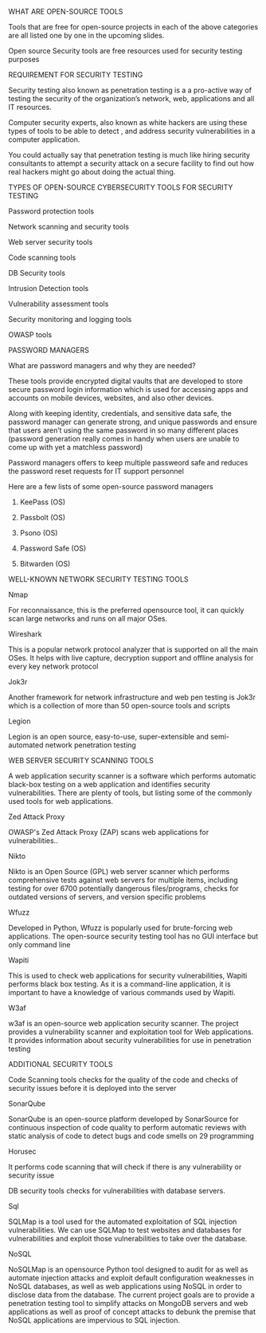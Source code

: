 WHAT ARE OPEN-SOURCE TOOLS



Tools that are free for open-source projects in each
of the above categories are all listed one by one in
the upcoming slides.

Open source Security tools are free resources used
for security testing purposes






REQUIREMENT FOR SECURITY TESTING

Security testing also known as penetration testing is
a a pro-active way of testing the security of the
organization’s network, web, applications and all IT
resources.

Computer security experts, also known as white
hackers are using these types of tools to be able to
detect , and address security vulnerabilities in a
computer application.

You could actually say that penetration testing is
much like hiring security consultants to attempt a
security attack on a secure facility to find out how
real hackers might go about doing the actual thing.





TYPES OF OPEN-SOURCE CYBERSECURITY TOOLS FOR SECURITY
TESTING

Password protection tools

Network scanning and security tools

Web server security tools

Code scanning tools

DB Security tools

Intrusion Detection tools

Vulnerability assessment tools

Security monitoring and logging tools

OWASP tools





PASSWORD MANAGERS



What are password managers and why they are
needed?



These tools provide encrypted digital vaults that are
developed to store secure password login information
which is used for accessing apps and accounts on mobile
devices, websites, and also other devices.

Along with keeping identity, credentials, and sensitive
data safe, the password manager can generate strong,
and unique passwords and ensure that users aren’t using
the same password in so many different places (password
generation really comes in handy when users are unable
to come up with yet a matchless password)

Password managers offers to keep multiple passweord
safe and reduces the password reset requests for IT
support personnel





Here are a few lists of some open-source password
managers

1. KeePass (OS)

2. Passbolt (OS)

3. Psono (OS)

4. Password Safe (OS)

5. Bitwarden (OS)





WELL-KNOWN NETWORK SECURITY TESTING TOOLS


Nmap

For reconnaissance, this is the preferred opensource tool, it can quickly scan large networks and runs on all
major OSes.

Wireshark

This is a popular network protocol analyzer that is supported on all the main OSes. It helps with live
capture, decryption support and offline analysis for every key network protocol

Jok3r

Another framework for network infrastructure and web pen testing is Jok3r which is a collection of more
than 50 open-source tools and scripts

Legion

Legion is an open source, easy-to-use, super-extensible and semi-automated network penetration testing




WEB SERVER SECURITY SCANNING TOOLS



A web application security scanner is a software which performs automatic black-box testing on a web application and identifies
security vulnerabilities. There are plenty of tools, but listing some of the commonly used tools for web applications.

Zed Attack Proxy

OWASP's Zed Attack Proxy (ZAP) scans web applications for vulnerabilities..

Nikto

Nikto is an Open Source (GPL) web server scanner which performs comprehensive tests against web servers for multiple items, including testing for over
6700 potentially dangerous files/programs, checks for outdated versions of servers, and version specific problems

Wfuzz

Developed in Python, Wfuzz is popularly used for brute-forcing web applications. The open-source security testing tool has no GUI interface but only
command line

Wapiti

This is used to check web applications for security vulnerabilities, Wapiti performs black box testing. As it is a command-line application, it is important to
have a knowledge of various commands used by Wapiti.

W3af

w3af is an open-source web application security scanner. The project provides a vulnerability scanner and exploitation tool for Web applications. It
provides information about security vulnerabilities for use in penetration testing





ADDITIONAL SECURITY TOOLS


Code Scanning tools checks for the quality of the code and checks of security issues before it is deployed into the server

SonarQube

SonarQube is an open-source platform developed by SonarSource for continuous inspection of code quality to perform automatic reviews
with static analysis of code to detect bugs and code smells on 29 programming

Horusec

It performs code scanning that will check if there is any vulnerability or security issue

DB security tools checks for vulnerabilities with database servers.

Sql

SQLMap is a tool used for the automated exploitation of SQL injection vulnerabilities. We can use SQLMap to test websites and databases
for vulnerabilities and exploit those vulnerabilities to take over the database.

NoSQL

NoSQLMap is an opensource Python tool designed to audit for as well as automate injection attacks and exploit default configuration
weaknesses in NoSQL databases, as well as web applications using NoSQL in order to disclose data from the database. The current project
goals are to provide a penetration testing tool to simplify attacks on MongoDB servers and web applications as well as proof of concept
attacks to debunk the premise that NoSQL applications are impervious to SQL injection.
